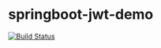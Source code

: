 # springboot-jwt-demo


[![Build Status](https://travis-ci.org/sergiovlvitorino/springboot-jwt-demo.svg?branch=master)](https://travis-ci.org/sergiovlvitorino/springboot-jwt-demo)
